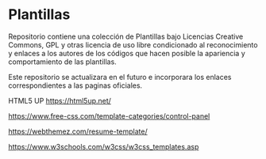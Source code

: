 # Plantillas

Repositorio contiene una colección de Plantillas bajo Licencias Creative Commons, GPL y otras licencia de uso libre condicionado al reconocimiento y enlaces a los autores de los códigos que hacen posible la apariencia y comportamiento de las plantillas. 

Este repositorio se actualizara en el futuro e incorporara los enlaces correspondientes a las paginas oficiales. 


HTML5 UP https://html5up.net/

https://www.free-css.com/template-categories/control-panel

https://webthemez.com/resume-template/

https://www.w3schools.com/w3css/w3css_templates.asp
